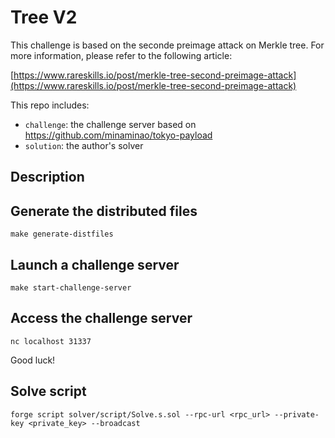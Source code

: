 # Tree V2

This challenge is based on the seconde preimage attack on Merkle tree. For more information, please refer to the following article:

[https://www.rareskills.io/post/merkle-tree-second-preimage-attack](https://www.rareskills.io/post/merkle-tree-second-preimage-attack)


This repo includes:
- `challenge`: the challenge server based on https://github.com/minaminao/tokyo-payload
- `solution`: the author's solver

## Description

## Generate the distributed files

```
make generate-distfiles
```

## Launch a challenge server

```
make start-challenge-server
```

## Access the challenge server

```
nc localhost 31337
```

Good luck!

## Solve script

```
forge script solver/script/Solve.s.sol --rpc-url <rpc_url> --private-key <private_key> --broadcast
```